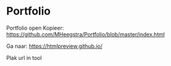 # Portfolio

Portfolio open
Kopieer: 
https://github.com/MHeegstra/Portfolio/blob/master/index.html

Ga naar:
https://htmlpreview.github.io/

Plak url in tool

